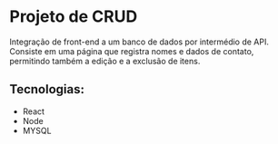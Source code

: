 # Projeto de CRUD

Integração de front-end a um banco de dados por intermédio de API. Consiste em uma página que registra nomes e dados de contato, permitindo também a edição e a exclusão de itens.

## Tecnologias:

<ul>
  <li>React</li>
  <li>Node</li>
  <li>MYSQL</li>
</ul>




